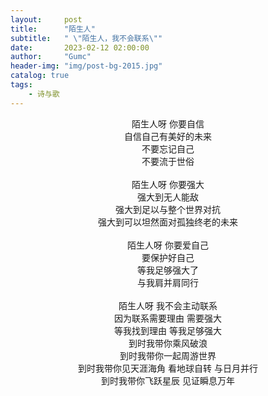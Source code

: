 ```yaml
---
layout:     post
title:      "陌生人"
subtitle:   " \"陌生人，我不会联系\""
date:       2023-02-12 02:00:00
author:     "Gumc"
header-img: "img/post-bg-2015.jpg"
catalog: true
tags:
    - 诗与歌
---
```

<center>
陌生人呀 你要自信­<br/>
自信自己有美好的未来­<br/>
不要忘记自己­<br/>
不要流于世俗<br/>
­<br/>
</center>
<center>
陌生人呀 你要强大­<br/>
强大到无人能敌­<br/>
强大到足以与整个世界对抗­<br/>
强大到可以坦然面对孤独终老的未来<br/>
­<br/>
</center>
<center>
陌生人呀 你要爱自己­<br/>
要保护好自己­<br/>
等我足够强大了­<br/>
与我肩并肩同行<br/>
­<br/>
</center>
<center>
陌生人呀 我不会主动联系­<br/>
因为联系需要理由 需要强大­<br/>
等我找到理由 等我足够强大­<br/>
到时我带你乘风破浪­<br/>
到时我带你一起周游世界­<br/>
到时我带你见天涯海角 看地球自转 与日月并行­<br/>
到时我带你飞跃星辰 见证瞬息万年­<br/>­
</center>
